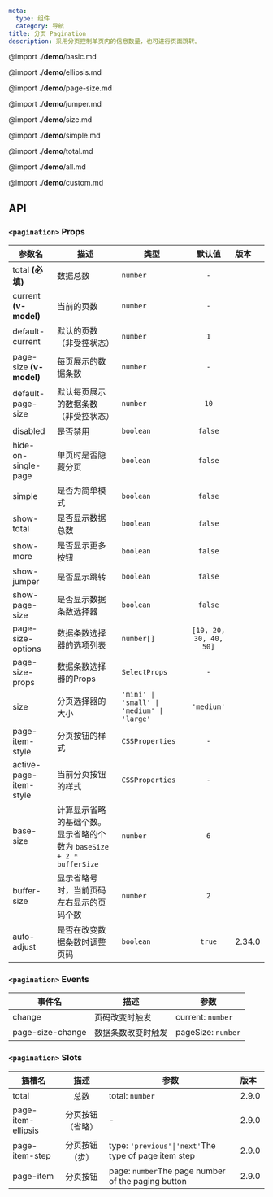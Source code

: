 ```yaml
meta:
  type: 组件
  category: 导航
title: 分页 Pagination
description: 采用分页控制单页内的信息数量，也可进行页面跳转。
```

@import ./__demo__/basic.md

@import ./__demo__/ellipsis.md

@import ./__demo__/page-size.md

@import ./__demo__/jumper.md

@import ./__demo__/size.md

@import ./__demo__/simple.md

@import ./__demo__/total.md

@import ./__demo__/all.md

@import ./__demo__/custom.md

## API


### `<pagination>` Props

|参数名|描述|类型|默认值|版本|
|---|---|---|:---:|:---|
|total **(必填)**|数据总数|`number`|`-`||
|current **(v-model)**|当前的页数|`number`|`-`||
|default-current|默认的页数（非受控状态）|`number`|`1`||
|page-size **(v-model)**|每页展示的数据条数|`number`|`-`||
|default-page-size|默认每页展示的数据条数（非受控状态）|`number`|`10`||
|disabled|是否禁用|`boolean`|`false`||
|hide-on-single-page|单页时是否隐藏分页|`boolean`|`false`||
|simple|是否为简单模式|`boolean`|`false`||
|show-total|是否显示数据总数|`boolean`|`false`||
|show-more|是否显示更多按钮|`boolean`|`false`||
|show-jumper|是否显示跳转|`boolean`|`false`||
|show-page-size|是否显示数据条数选择器|`boolean`|`false`||
|page-size-options|数据条数选择器的选项列表|`number[]`|`[10, 20, 30, 40, 50]`||
|page-size-props|数据条数选择器的Props|`SelectProps`|`-`||
|size|分页选择器的大小|`'mini' \| 'small' \| 'medium' \| 'large'`|`'medium'`||
|page-item-style|分页按钮的样式|`CSSProperties`|`-`||
|active-page-item-style|当前分页按钮的样式|`CSSProperties`|`-`||
|base-size|计算显示省略的基础个数。显示省略的个数为 `baseSize + 2 * bufferSize`|`number`|`6`||
|buffer-size|显示省略号时，当前页码左右显示的页码个数|`number`|`2`||
|auto-adjust|是否在改变数据条数时调整页码|`boolean`|`true`|2.34.0|
### `<pagination>` Events

|事件名|描述|参数|
|---|---|---|
|change|页码改变时触发|current: `number`|
|page-size-change|数据条数改变时触发|pageSize: `number`|
### `<pagination>` Slots

|插槽名|描述|参数|版本|
|---|:---:|---|:---|
|total|总数|total: `number`|2.9.0|
|page-item-ellipsis|分页按钮（省略）|-|2.9.0|
|page-item-step|分页按钮（步）|type: `'previous'\|'next'`The type of page item step|2.9.0|
|page-item|分页按钮|page: `number`The page number of the paging button|2.9.0|



